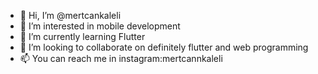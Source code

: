 - 👋 Hi, I’m @mertcankaleli
- 👀 I’m interested in mobile development
- 🌱 I’m currently learning Flutter
- 💞️ I’m looking to collaborate on definitely flutter and web programming
- 📫 You can reach me in instagram:mertcannkaleli

<!---
Gel hele gel
--->
